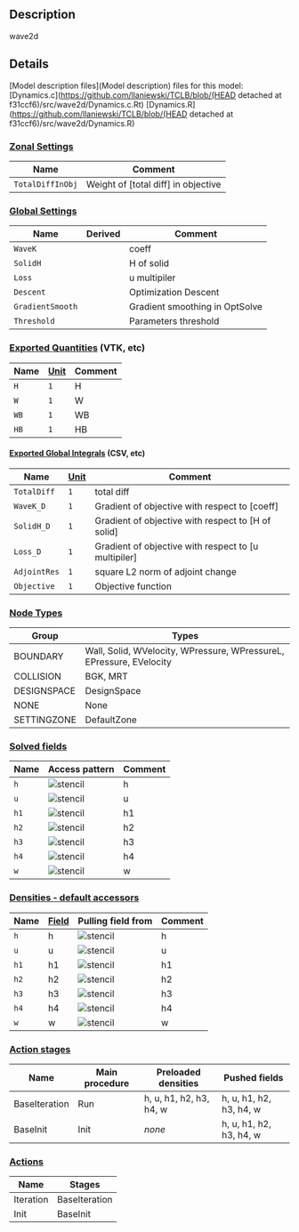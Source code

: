 

## Description
wave2d

## Details
[Model description files](Model description) files for this model:
[Dynamics.c](https://github.com/llaniewski/TCLB/blob/(HEAD detached at f31ccf6)/src/wave2d/Dynamics.c.Rt)
[Dynamics.R](https://github.com/llaniewski/TCLB/blob/(HEAD detached at f31ccf6)/src/wave2d/Dynamics.R)

### [Zonal Settings](Settings)

| Name | Comment |
| --- | --- |
|`TotalDiffInObj`|Weight of [total diff] in objective|


### [Global Settings](Settings)

| Name | Derived | Comment |
| --- | --- | --- |
|`WaveK`||coeff|
|`SolidH`||H of solid|
|`Loss`||u multipiler|
|`Descent`||Optimization Descent|
|`GradientSmooth`||Gradient smoothing in OptSolve|
|`Threshold`||Parameters threshold|

### [Exported Quantities](Quantities) (VTK, etc)

| Name | [Unit](Units) | Comment |
| --- | --- | --- |
|`H`|`1`|H|
|`W`|`1`|W|
|`WB`|`1`|WB|
|`HB`|`1`|HB|

#### [Exported Global Integrals](Globals) (CSV, etc)

| Name | [Unit](Units) | Comment |
| --- | --- | --- |
|`TotalDiff`|`1`|total diff|
|`WaveK_D`|`1`|Gradient of objective with respect to [coeff]|
|`SolidH_D`|`1`|Gradient of objective with respect to [H of solid]|
|`Loss_D`|`1`|Gradient of objective with respect to [u multipiler]|
|`AdjointRes`|`1`|square L2 norm of adjoint change|
|`Objective`|`1`|Objective function|

### [Node Types](Node-Types)

| Group | Types |
| --- | --- |
|BOUNDARY|Wall, Solid, WVelocity, WPressure, WPressureL, EPressure, EVelocity|
|COLLISION|BGK, MRT|
|DESIGNSPACE|DesignSpace|
|NONE|None|
|SETTINGZONE|DefaultZone|

### [Solved fields](Fields)

| Name | Access pattern | Comment |
| --- | --- | --- |
|`h`|![stencil](/images/st_a1p0p0p0p0p0p0.png)|h|
|`u`|![stencil](/images/st_a1p0p0p0p0p0p0.png)|u|
|`h1`|![stencil](/images/st_a1n1p0p0n1p0p0.png)|h1|
|`h2`|![stencil](/images/st_a1p0n1p0p0n1p0.png)|h2|
|`h3`|![stencil](/images/st_a1p1p0p0p1p0p0.png)|h3|
|`h4`|![stencil](/images/st_a1p0p1p0p0p1p0.png)|h4|
|`w`|![stencil](/images/st_a1p0p0p0p0p0p0.png)|w|

### [Densities - default accessors](Densities)

| Name | [Field](Fields) | Pulling field from | Comment |
| --- | --- | --- | --- |
|`h`|h|![stencil](/images/st_a1p0p0p0p0p0p0.png)|h|
|`u`|u|![stencil](/images/st_a1p0p0p0p0p0p0.png)|u|
|`h1`|h1|![stencil](/images/st_a1p1p0p0p1p0p0.png)|h1|
|`h2`|h2|![stencil](/images/st_a1p0p1p0p0p1p0.png)|h2|
|`h3`|h3|![stencil](/images/st_a1n1p0p0n1p0p0.png)|h3|
|`h4`|h4|![stencil](/images/st_a1p0n1p0p0n1p0.png)|h4|
|`w`|w|![stencil](/images/st_a1p0p0p0p0p0p0.png)|w|

### [Action stages](Stages)

| Name | Main procedure | Preloaded densities | Pushed fields |
| --- | --- | --- | --- |
|BaseIteration|Run|h, u, h1, h2, h3, h4, w|h, u, h1, h2, h3, h4, w|
|BaseInit|Init|_none_|h, u, h1, h2, h3, h4, w|


### [Actions](Stages)

| Name | Stages |
| --- | --- |
|Iteration|BaseIteration|
|Init|BaseInit|

